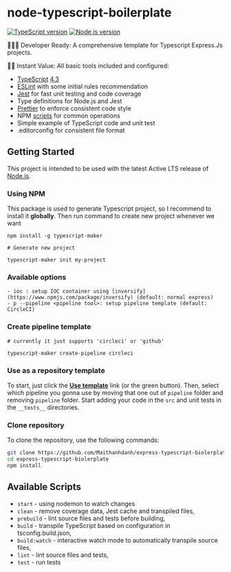 # node-typescript-boilerplate

[![TypeScript version][ts-badge]][typescript-4-3]
[![Node.js version][nodejs-badge]][nodejs]

👩🏻‍💻 Developer Ready: A comprehensive template for Typescript Express.Js projects.

🏃🏽 Instant Value: All basic tools included and configured:

- [TypeScript][typescript] [4.3][typescript-4-3]
- [ESLint][eslint] with some initial rules recommendation
- [Jest][jest] for fast unit testing and code coverage
- Type definitions for Node.js and Jest
- [Prettier][prettier] to enforce consistent code style
- NPM [scripts](#available-scripts) for common operations
- Simple example of TypeScript code and unit test
- .editorconfig for consistent file format

## Getting Started

This project is intended to be used with the latest Active LTS release of [Node.js][nodejs].

### Using NPM

This package is used to generate Typescript project, so I recommend to install it **globally**. Then run command to create new project whenever we want

```
npm install -g typescript-maker

# Generate new project

typescript-maker init my-project
```

### Available options
```
- ioc : setup IOC container using [inversify](https://www.npmjs.com/package/inversify) (default: normal express)
- p --pipeline <pipeline tool>: setup pipeline template (default: CircleCI)
```

### Create pipeline template
```
# currently it just supports 'circleci' or 'github'

typescript-maker create-pipeline circleci
```

### Use as a repository template

To start, just click the **[Use template][repo-template-action]** link (or the green button). Then, select which pipeline you gonna use by moving that one out of `pipeline` folder and removing `pipeline` folder. Start adding your code in the `src` and unit tests in the `__tests__` directories.

### Clone repository

To clone the repository, use the following commands:

```sh
git clone https://github.com/Maithanhdanh/express-typescript-biolerplate.git
cd express-typescript-biolerplate
npm install
```

## Available Scripts

- `start` - using nodemon to watch changes
- `clean` - remove coverage data, Jest cache and transpiled files,
- `prebuild` - lint source files and tests before building,
- `build` - transpile TypeScript based on configuration in tsconfig.build.json,
- `build:watch` - interactive watch mode to automatically transpile source files,
- `lint` - lint source files and tests,
- `test` - run tests

[ts-badge]: https://img.shields.io/badge/TypeScript-4.3-blue.svg
[nodejs-badge]: https://img.shields.io/badge/Node.js->=%2014.16-blue.svg
[nodejs]: https://nodejs.org/dist/latest-v14.x/docs/api/
[typescript]: https://www.typescriptlang.org/
[typescript-4-3]: https://www.typescriptlang.org/docs/handbook/release-notes/typescript-4-3.html
[jest]: https://facebook.github.io/jest/
[eslint]: https://github.com/eslint/eslint
[prettier]: https://prettier.io
[repo-template-action]: https://github.com/Maithanhdanh/express-typescript-biolerplate.git
